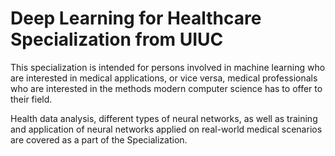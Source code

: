 # Deep Learning for Healthcare Specialization from UIUC

This specialization is intended for persons involved in machine learning who are interested in medical applications, or vice versa, medical professionals who are interested in the methods modern computer science has to offer to their field. 

Health data analysis, different types of neural networks, as well as training and application of neural networks applied on real-world medical scenarios are covered as a part of the Specialization.
